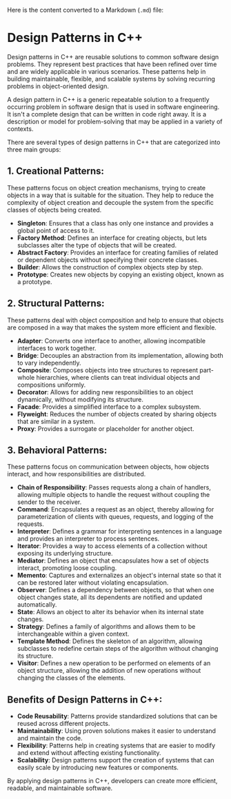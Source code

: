 Here is the content converted to a Markdown (`.md`) file:

# Design Patterns in C++

Design patterns in C++ are reusable solutions to common software design problems. They represent best practices that have been refined over time and are widely applicable in various scenarios. These patterns help in building maintainable, flexible, and scalable systems by solving recurring problems in object-oriented design.

A design pattern in C++ is a generic repeatable solution to a frequently occurring problem in software design that is used in software engineering. It isn't a complete design that can be written in code right away. It is a description or model for problem-solving that may be applied in a variety of contexts.

There are several types of design patterns in C++ that are categorized into three main groups:

## 1. Creational Patterns:
These patterns focus on object creation mechanisms, trying to create objects in a way that is suitable for the situation. They help to reduce the complexity of object creation and decouple the system from the specific classes of objects being created.

- **Singleton**: Ensures that a class has only one instance and provides a global point of access to it.
- **Factory Method**: Defines an interface for creating objects, but lets subclasses alter the type of objects that will be created.
- **Abstract Factory**: Provides an interface for creating families of related or dependent objects without specifying their concrete classes.
- **Builder**: Allows the construction of complex objects step by step.
- **Prototype**: Creates new objects by copying an existing object, known as a prototype.

## 2. Structural Patterns:
These patterns deal with object composition and help to ensure that objects are composed in a way that makes the system more efficient and flexible.

- **Adapter**: Converts one interface to another, allowing incompatible interfaces to work together.
- **Bridge**: Decouples an abstraction from its implementation, allowing both to vary independently.
- **Composite**: Composes objects into tree structures to represent part-whole hierarchies, where clients can treat individual objects and compositions uniformly.
- **Decorator**: Allows for adding new responsibilities to an object dynamically, without modifying its structure.
- **Facade**: Provides a simplified interface to a complex subsystem.
- **Flyweight**: Reduces the number of objects created by sharing objects that are similar in a system.
- **Proxy**: Provides a surrogate or placeholder for another object.

## 3. Behavioral Patterns:
These patterns focus on communication between objects, how objects interact, and how responsibilities are distributed.

- **Chain of Responsibility**: Passes requests along a chain of handlers, allowing multiple objects to handle the request without coupling the sender to the receiver.
- **Command**: Encapsulates a request as an object, thereby allowing for parameterization of clients with queues, requests, and logging of the requests.
- **Interpreter**: Defines a grammar for interpreting sentences in a language and provides an interpreter to process sentences.
- **Iterator**: Provides a way to access elements of a collection without exposing its underlying structure.
- **Mediator**: Defines an object that encapsulates how a set of objects interact, promoting loose coupling.
- **Memento**: Captures and externalizes an object's internal state so that it can be restored later without violating encapsulation.
- **Observer**: Defines a dependency between objects, so that when one object changes state, all its dependents are notified and updated automatically.
- **State**: Allows an object to alter its behavior when its internal state changes.
- **Strategy**: Defines a family of algorithms and allows them to be interchangeable within a given context.
- **Template Method**: Defines the skeleton of an algorithm, allowing subclasses to redefine certain steps of the algorithm without changing its structure.
- **Visitor**: Defines a new operation to be performed on elements of an object structure, allowing the addition of new operations without changing the classes of the elements.

## Benefits of Design Patterns in C++:
- **Code Reusability**: Patterns provide standardized solutions that can be reused across different projects.
- **Maintainability**: Using proven solutions makes it easier to understand and maintain the code.
- **Flexibility**: Patterns help in creating systems that are easier to modify and extend without affecting existing functionality.
- **Scalability**: Design patterns support the creation of systems that can easily scale by introducing new features or components.

By applying design patterns in C++, developers can create more efficient, readable, and maintainable software.
```
